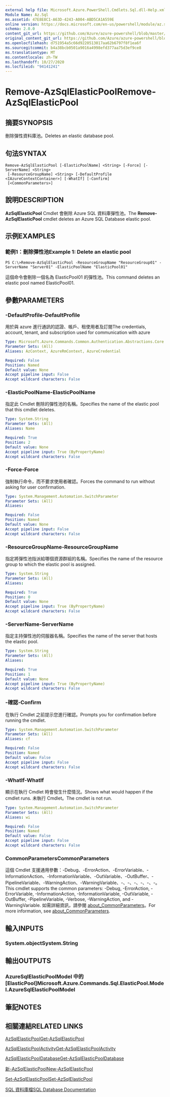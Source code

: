 ```yaml
---
external help file: Microsoft.Azure.PowerShell.Cmdlets.Sql.dll-Help.xml
Module Name: Az.Sql
ms.assetid: 47E8E8C1-A63D-4243-A004-ABD5CA1A559E
online version: https://docs.microsoft.com/en-us/powershell/module/az.sql/remove-azsqlelasticpool
schema: 2.0.0
content_git_url: https://github.com/Azure/azure-powershell/blob/master/src/Sql/Sql/help/Remove-AzSqlElasticPool.md
original_content_git_url: https://github.com/Azure/azure-powershell/blob/master/src/Sql/Sql/help/Remove-AzSqlElasticPool.md
ms.openlocfilehash: d751954a5c66d9220513017aa62b6797f8f1ea6f
ms.sourcegitcommit: b4a38bcb0501a9016a4998efd377aa75d3ef9ce8
ms.translationtype: MT
ms.contentlocale: zh-TW
ms.lasthandoff: 10/27/2020
ms.locfileid: "94141241"
---
```

# <span data-ttu-id="7f378-101">Remove-AzSqlElasticPool</span><span class="sxs-lookup"><span data-stu-id="7f378-101">Remove-AzSqlElasticPool</span></span>

## <span data-ttu-id="7f378-102">摘要</span><span class="sxs-lookup"><span data-stu-id="7f378-102">SYNOPSIS</span></span>
<span data-ttu-id="7f378-103">刪除彈性資料庫池。</span><span class="sxs-lookup"><span data-stu-id="7f378-103">Deletes an elastic database pool.</span></span>

## <span data-ttu-id="7f378-104">句法</span><span class="sxs-lookup"><span data-stu-id="7f378-104">SYNTAX</span></span>

```
Remove-AzSqlElasticPool [-ElasticPoolName] <String> [-Force] [-ServerName] <String>
 [-ResourceGroupName] <String> [-DefaultProfile <IAzureContextContainer>] [-WhatIf] [-Confirm]
 [<CommonParameters>]
```

## <span data-ttu-id="7f378-105">說明</span><span class="sxs-lookup"><span data-stu-id="7f378-105">DESCRIPTION</span></span>
<span data-ttu-id="7f378-106">**AzSqlElasticPool** Cmdlet 會刪除 Azure SQL 資料庫彈性池。</span><span class="sxs-lookup"><span data-stu-id="7f378-106">The **Remove-AzSqlElasticPool** cmdlet deletes an Azure SQL Database elastic pool.</span></span>

## <span data-ttu-id="7f378-107">示例</span><span class="sxs-lookup"><span data-stu-id="7f378-107">EXAMPLES</span></span>

### <span data-ttu-id="7f378-108">範例1：刪除彈性池</span><span class="sxs-lookup"><span data-stu-id="7f378-108">Example 1: Delete an elastic pool</span></span>
```
PS C:\>Remove-AzSqlElasticPool -ResourceGroupName "ResourceGroup01" -ServerName "Server01" -ElasticPoolName "ElasticPool01"
```

<span data-ttu-id="7f378-109">這個命令會刪除一個名為 ElasticPool01 的彈性池。</span><span class="sxs-lookup"><span data-stu-id="7f378-109">This command deletes an elastic pool named ElasticPool01.</span></span>

## <span data-ttu-id="7f378-110">參數</span><span class="sxs-lookup"><span data-stu-id="7f378-110">PARAMETERS</span></span>

### <span data-ttu-id="7f378-111">-DefaultProfile</span><span class="sxs-lookup"><span data-stu-id="7f378-111">-DefaultProfile</span></span>
<span data-ttu-id="7f378-112">用於與 azure 進行通訊的認證、帳戶、租使用者及訂閱</span><span class="sxs-lookup"><span data-stu-id="7f378-112">The credentials, account, tenant, and subscription used for communication with azure</span></span>

```yaml
Type: Microsoft.Azure.Commands.Common.Authentication.Abstractions.Core.IAzureContextContainer
Parameter Sets: (All)
Aliases: AzContext, AzureRmContext, AzureCredential

Required: False
Position: Named
Default value: None
Accept pipeline input: False
Accept wildcard characters: False
```

### <span data-ttu-id="7f378-113">-ElasticPoolName</span><span class="sxs-lookup"><span data-stu-id="7f378-113">-ElasticPoolName</span></span>
<span data-ttu-id="7f378-114">指定此 Cmdlet 刪除的彈性池的名稱。</span><span class="sxs-lookup"><span data-stu-id="7f378-114">Specifies the name of the elastic pool that this cmdlet deletes.</span></span>

```yaml
Type: System.String
Parameter Sets: (All)
Aliases: Name

Required: True
Position: 2
Default value: None
Accept pipeline input: True (ByPropertyName)
Accept wildcard characters: False
```

### <span data-ttu-id="7f378-115">-Force</span><span class="sxs-lookup"><span data-stu-id="7f378-115">-Force</span></span>
<span data-ttu-id="7f378-116">強制執行命令，而不要求使用者確認。</span><span class="sxs-lookup"><span data-stu-id="7f378-116">Forces the command to run without asking for user confirmation.</span></span>

```yaml
Type: System.Management.Automation.SwitchParameter
Parameter Sets: (All)
Aliases:

Required: False
Position: Named
Default value: None
Accept pipeline input: False
Accept wildcard characters: False
```

### <span data-ttu-id="7f378-117">-ResourceGroupName</span><span class="sxs-lookup"><span data-stu-id="7f378-117">-ResourceGroupName</span></span>
<span data-ttu-id="7f378-118">指定將彈性池指派給哪個資源群組的名稱。</span><span class="sxs-lookup"><span data-stu-id="7f378-118">Specifies the name of the resource group to which the elastic pool is assigned.</span></span>

```yaml
Type: System.String
Parameter Sets: (All)
Aliases:

Required: True
Position: 0
Default value: None
Accept pipeline input: True (ByPropertyName)
Accept wildcard characters: False
```

### <span data-ttu-id="7f378-119">-ServerName</span><span class="sxs-lookup"><span data-stu-id="7f378-119">-ServerName</span></span>
<span data-ttu-id="7f378-120">指定主持彈性池的伺服器名稱。</span><span class="sxs-lookup"><span data-stu-id="7f378-120">Specifies the name of the server that hosts the elastic pool.</span></span>

```yaml
Type: System.String
Parameter Sets: (All)
Aliases:

Required: True
Position: 1
Default value: None
Accept pipeline input: True (ByPropertyName)
Accept wildcard characters: False
```

### <span data-ttu-id="7f378-121">-確認</span><span class="sxs-lookup"><span data-stu-id="7f378-121">-Confirm</span></span>
<span data-ttu-id="7f378-122">在執行 Cmdlet 之前提示您進行確認。</span><span class="sxs-lookup"><span data-stu-id="7f378-122">Prompts you for confirmation before running the cmdlet.</span></span>

```yaml
Type: System.Management.Automation.SwitchParameter
Parameter Sets: (All)
Aliases: cf

Required: False
Position: Named
Default value: False
Accept pipeline input: False
Accept wildcard characters: False
```

### <span data-ttu-id="7f378-123">-WhatIf</span><span class="sxs-lookup"><span data-stu-id="7f378-123">-WhatIf</span></span>
<span data-ttu-id="7f378-124">顯示在執行 Cmdlet 時會發生什麼情況。</span><span class="sxs-lookup"><span data-stu-id="7f378-124">Shows what would happen if the cmdlet runs.</span></span>
<span data-ttu-id="7f378-125">未執行 Cmdlet。</span><span class="sxs-lookup"><span data-stu-id="7f378-125">The cmdlet is not run.</span></span>

```yaml
Type: System.Management.Automation.SwitchParameter
Parameter Sets: (All)
Aliases: wi

Required: False
Position: Named
Default value: False
Accept pipeline input: False
Accept wildcard characters: False
```

### <span data-ttu-id="7f378-126">CommonParameters</span><span class="sxs-lookup"><span data-stu-id="7f378-126">CommonParameters</span></span>
<span data-ttu-id="7f378-127">這個 Cmdlet 支援通用參數：-Debug、-ErrorAction、-ErrorVariable、-InformationAction、-InformationVariable、-OutVariable、-OutBuffer、-PipelineVariable、-WarningAction、-WarningVariable、-、-、-、-、-、-。</span><span class="sxs-lookup"><span data-stu-id="7f378-127">This cmdlet supports the common parameters: -Debug, -ErrorAction, -ErrorVariable, -InformationAction, -InformationVariable, -OutVariable, -OutBuffer, -PipelineVariable, -Verbose, -WarningAction, and -WarningVariable.</span></span> <span data-ttu-id="7f378-128">如需詳細資訊，請參閱 [about_CommonParameters](http://go.microsoft.com/fwlink/?LinkID=113216)。</span><span class="sxs-lookup"><span data-stu-id="7f378-128">For more information, see [about_CommonParameters](http://go.microsoft.com/fwlink/?LinkID=113216).</span></span>

## <span data-ttu-id="7f378-129">輸入</span><span class="sxs-lookup"><span data-stu-id="7f378-129">INPUTS</span></span>

### <span data-ttu-id="7f378-130">System.object</span><span class="sxs-lookup"><span data-stu-id="7f378-130">System.String</span></span>

## <span data-ttu-id="7f378-131">輸出</span><span class="sxs-lookup"><span data-stu-id="7f378-131">OUTPUTS</span></span>

### <span data-ttu-id="7f378-132">AzureSqlElasticPoolModel 中的 [ElasticPool]</span><span class="sxs-lookup"><span data-stu-id="7f378-132">Microsoft.Azure.Commands.Sql.ElasticPool.Model.AzureSqlElasticPoolModel</span></span>

## <span data-ttu-id="7f378-133">筆記</span><span class="sxs-lookup"><span data-stu-id="7f378-133">NOTES</span></span>

## <span data-ttu-id="7f378-134">相關連結</span><span class="sxs-lookup"><span data-stu-id="7f378-134">RELATED LINKS</span></span>

[<span data-ttu-id="7f378-135">AzSqlElasticPool</span><span class="sxs-lookup"><span data-stu-id="7f378-135">Get-AzSqlElasticPool</span></span>](./Get-AzSqlElasticPool.md)

[<span data-ttu-id="7f378-136">AzSqlElasticPoolActivity</span><span class="sxs-lookup"><span data-stu-id="7f378-136">Get-AzSqlElasticPoolActivity</span></span>](./Get-AzSqlElasticPoolActivity.md)

[<span data-ttu-id="7f378-137">AzSqlElasticPoolDatabase</span><span class="sxs-lookup"><span data-stu-id="7f378-137">Get-AzSqlElasticPoolDatabase</span></span>](./Get-AzSqlElasticPoolDatabase.md)

[<span data-ttu-id="7f378-138">新-AzSqlElasticPool</span><span class="sxs-lookup"><span data-stu-id="7f378-138">New-AzSqlElasticPool</span></span>](./New-AzSqlElasticPool.md)

[<span data-ttu-id="7f378-139">Set-AzSqlElasticPool</span><span class="sxs-lookup"><span data-stu-id="7f378-139">Set-AzSqlElasticPool</span></span>](./Set-AzSqlElasticPool.md)

[<span data-ttu-id="7f378-140">SQL 資料庫檔</span><span class="sxs-lookup"><span data-stu-id="7f378-140">SQL Database Documentation</span></span>](https://docs.microsoft.com/azure/sql-database/)


